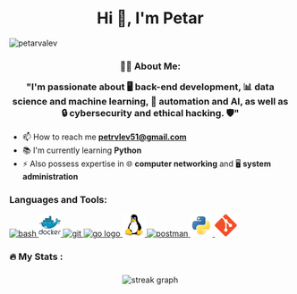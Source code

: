 <h1 align="center">Hi 👋, I'm Petar</h1>
<p align="left"> <img src="https://komarev.com/ghpvc/?username=petarvalev&label=Profile%20views&color=0e75b6&style=flat" alt="petarvalev" /> </p>
<h3 align="center">👩‍💻  About Me:

  
  "I'm passionate about 🖥️ back-end development, 📊 data science and machine learning, 🤖 automation and AI, as well as 🔒 cybersecurity and ethical hacking. 🛡️"</h3>



- 📫 How to reach me **petrvlev51@gmail.com**
- 📚 I'm currently learning **Python**
- ⚡ Also possess expertise in 🌐 **computer networking** and 🖥️ **system administration** 




<h3 align="left">Languages and Tools:</h3>
 </p>
<p align="left"> <a href="https://www.gnu.org/software/bash/" target="_blank" rel="noreferrer"> <img src="https://www.vectorlogo.zone/logos/gnu_bash/gnu_bash-icon.svg" alt="bash" width="40" height="40"/> </a> <a href="https://www.docker.com/" target="_blank" rel="noreferrer"> <img src="https://raw.githubusercontent.com/devicons/devicon/master/icons/docker/docker-original-wordmark.svg" alt="docker" width="40" height="40"/> </a> <a href="https://git-scm.com/" target="_blank" rel="noreferrer"> <img src="https://www.vectorlogo.zone/logos/git-scm/git-scm-icon.svg" alt="git" width="40" height="40"/> </a> <a href="https://golang.org" target="_blank" rel="noreferrer"> <img src="https://cdn.jsdelivr.net/gh/devicons/devicon/icons/go/go-original-wordmark.svg" height="40" alt="go logo"  /> </a> <a href="https://www.linux.org/" target="_blank" rel="noreferrer"> <img src="https://raw.githubusercontent.com/devicons/devicon/master/icons/linux/linux-original.svg" alt="linux" width="40" height="40"/> </a> <a href="https://postman.com" target="_blank" rel="noreferrer"> <img src="https://www.vectorlogo.zone/logos/getpostman/getpostman-icon.svg" alt="postman" width="40" height="40"/> </a> <a 
<p href="https://www.python.org" target="_blank" rel="noreferrer"> <img src="https://raw.githubusercontent.com/devicons/devicon/master/icons/python/python-original.svg" alt="python" width="40" height="40"/> </a> 
<img src="https://raw.githubusercontent.com/devicons/devicon/master/icons/git/git-original.svg" width="40" height="40"/> </a>



<h3 align="left">🔥   My Stats :</h3>

###

<div align="center">
  <img src="https://streak-stats.demolab.com?user=petarvalev&locale=en&mode=daily&theme=dark&hide_border=false&border_radius=5&order=3" height="220" alt="streak graph"  />
</div>

###
